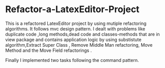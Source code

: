 # Refactor-a-LatexEditor-Project
This is a refactored LatexEditor project by using mutiple refactoring algorithms.
It follows mvc design pattern.
I dealt with problems like duplicate code ,long methods,dead code and classes-methods that are in view package and contains application logic by using substistute algorithm,Extract Super Class , Remove Middle Man refactoring, Move Method and the Move Field refactorings  .

Finally I implemented two tasks following the command pattern.
